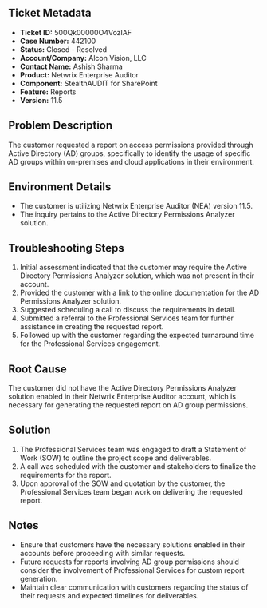 ## Ticket Metadata
- **Ticket ID:** 500Qk00000O4VozIAF
- **Case Number:** 442100
- **Status:** Closed - Resolved
- **Account/Company:** Alcon Vision, LLC
- **Contact Name:** Ashish Sharma
- **Product:** Netwrix Enterprise Auditor
- **Component:** StealthAUDIT for SharePoint
- **Feature:** Reports
- **Version:** 11.5

## Problem Description
The customer requested a report on access permissions provided through Active Directory (AD) groups, specifically to identify the usage of specific AD groups within on-premises and cloud applications in their environment.

## Environment Details
- The customer is utilizing Netwrix Enterprise Auditor (NEA) version 11.5.
- The inquiry pertains to the Active Directory Permissions Analyzer solution.

## Troubleshooting Steps
1. Initial assessment indicated that the customer may require the Active Directory Permissions Analyzer solution, which was not present in their account.
2. Provided the customer with a link to the online documentation for the AD Permissions Analyzer solution.
3. Suggested scheduling a call to discuss the requirements in detail.
4. Submitted a referral to the Professional Services team for further assistance in creating the requested report.
5. Followed up with the customer regarding the expected turnaround time for the Professional Services engagement.

## Root Cause
The customer did not have the Active Directory Permissions Analyzer solution enabled in their Netwrix Enterprise Auditor account, which is necessary for generating the requested report on AD group permissions.

## Solution
1. The Professional Services team was engaged to draft a Statement of Work (SOW) to outline the project scope and deliverables.
2. A call was scheduled with the customer and stakeholders to finalize the requirements for the report.
3. Upon approval of the SOW and quotation by the customer, the Professional Services team began work on delivering the requested report.

## Notes
- Ensure that customers have the necessary solutions enabled in their accounts before proceeding with similar requests.
- Future requests for reports involving AD group permissions should consider the involvement of Professional Services for custom report generation.
- Maintain clear communication with customers regarding the status of their requests and expected timelines for deliverables.